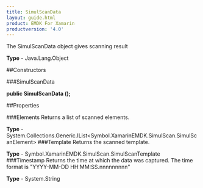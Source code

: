 ```yaml
---
title: SimulScanData
layout: guide.html
product: EMDK For Xamarin 
productversion: '4.0' 
---
```

The SimulScanData object gives scanning result

**Type** - Java.Lang.Object

##Constructors

###SimulScanData

**public SimulScanData ();**


        

##Properties

###Elements
Returns a list of scanned elements.

**Type** - System.Collections.Generic.IList<Symbol.XamarinEMDK.SimulScan.SimulScanElement>
###Template
Returns the scanned template.

**Type** - Symbol.XamarinEMDK.SimulScan.SimulScanTemplate
###Timestamp
Returns the time at which the data was captured. The time format is "YYYY-MM-DD HH:MM:SS.nnnnnnnnn"

**Type** - System.String

